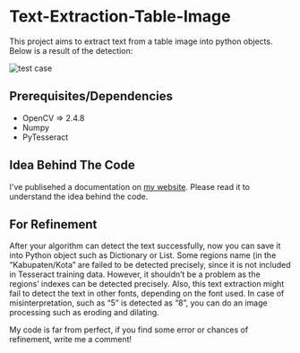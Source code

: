 # Text-Extraction-Table-Image

This project aims to extract text from a table image into python objects. Below is a result of the detection:

![test case](/images/result1.gif)

## Prerequisites/Dependencies  
* OpenCV => 2.4.8
* Numpy
* PyTesseract

## Idea Behind The Code

I've publisehed a documentation on [my website](https://fazlurnu.com/2020/06/23/text-extraction-from-a-table-image-using-pytesseract-and-opencv/). Please read it to understand the idea behind the code.
## For Refinement

After your algorithm can detect the text successfully, now you can save it into Python object such as Dictionary or List. Some regions name (in the “Kabupaten/Kota” are failed to be detected precisely, since it is not included in Tesseract training data. However, it shouldn’t be a problem as the regions’ indexes can be detected precisely. Also, this text extraction might fail to detect the text in other fonts, depending on the font used. In case of misinterpretation, such as “5” is detected as “8”, you can do an image processing such as eroding and dilating.

My code is far from perfect, if you find some error or chances of refinement, write me a comment!

